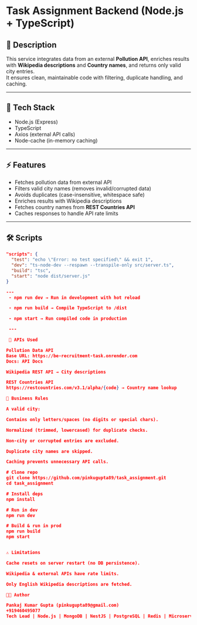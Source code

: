 # Task Assignment Backend (Node.js + TypeScript)

## 📌 Description
This service integrates data from an external **Pollution API**, enriches results with **Wikipedia descriptions** and **Country names**, and returns only valid city entries.  
It ensures clean, maintainable code with filtering, duplicate handling, and caching.

---

## 🚀 Tech Stack
- Node.js (Express)
- TypeScript
- Axios (external API calls)
- Node-cache (in-memory caching)

---

## ⚡ Features
- Fetches pollution data from external API
- Filters valid city names (removes invalid/corrupted data)
- Avoids duplicates (case-insensitive, whitespace safe)
- Enriches results with Wikipedia descriptions
- Fetches country names from **REST Countries API**
- Caches responses to handle API rate limits

---

## 🛠️ Scripts
```json
"scripts": {
  "test": "echo \"Error: no test specified\" && exit 1",
  "dev": "ts-node-dev --respawn --transpile-only src/server.ts",
  "build": "tsc",
  "start": "node dist/server.js"
}

---
 - npm run dev → Run in development with hot reload

 - npm run build → Compile TypeScript to /dist

 - npm start → Run compiled code in production

 ---

 🔗 APIs Used

Pollution Data API
Base URL: https://be-recruitment-task.onrender.com
Docs: API Docs

Wikipedia REST API → City descriptions

REST Countries API
https://restcountries.com/v3.1/alpha/{code} → Country name lookup

📝 Business Rules

A valid city:

Contains only letters/spaces (no digits or special chars).

Normalized (trimmed, lowercased) for duplicate checks.

Non-city or corrupted entries are excluded.

Duplicate city names are skipped.

Caching prevents unnecessary API calls.

# Clone repo
git clone https://github.com/pinkugupta89/task_assignment.git
cd task_assignment

# Install deps
npm install

# Run in dev
npm run dev

# Build & run in prod
npm run build
npm start


⚠️ Limitations

Cache resets on server restart (no DB persistence).

Wikipedia & external APIs have rate limits.

Only English Wikipedia descriptions are fetched.

👨‍💻 Author

Pankaj Kumar Gupta (pinkugupta89@gmail.com)
+919460495077
Tech Lead | Node.js | MongoDB | NestJS | PostgreSQL | Redis | Microservices | Docker | K8s | Git